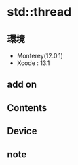 # std::thread #

## 環境 ##
*	Monterey(12.0.1)
*	Xcode : 13.1

## add on ##
  
## Contents ##

## Device ##


## note ##






